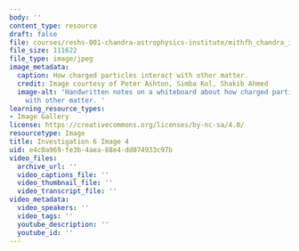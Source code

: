 ```yaml
---
body: ''
content_type: resource
draft: false
file: courses/reshs-001-chandra-astrophysics-institute/mithfh_chandra_inv6_fie_qm.jpg
file_size: 111622
file_type: image/jpeg
image_metadata:
  caption: How charged particles interact with other matter.
  credit: Image courtesy of Peter Ashton, Simba Kol, Shakib Ahmed
  image-alt: 'Handwritten notes on a whiteboard about how charged particles interact
    with other matter. '
learning_resource_types:
- Image Gallery
license: https://creativecommons.org/licenses/by-nc-sa/4.0/
resourcetype: Image
title: Investigation 6 Image 4
uid: e4c0a969-fe3b-4aea-88e4-dd074933c97b
video_files:
  archive_url: ''
  video_captions_file: ''
  video_thumbnail_file: ''
  video_transcript_file: ''
video_metadata:
  video_speakers: ''
  video_tags: ''
  youtube_description: ''
  youtube_id: ''
---
```

